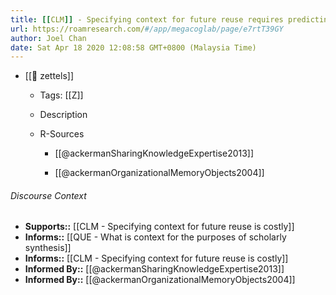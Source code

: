 ```yaml
---
title: [[CLM]] - Specifying context for future reuse requires predicting trajectories of future reuse
url: https://roamresearch.com/#/app/megacoglab/page/e7rtT39GY
author: Joel Chan
date: Sat Apr 18 2020 12:08:58 GMT+0800 (Malaysia Time)
---
```


- [[🌲 zettels]]

    - Tags: [[Z]]

    - Description

    - R-Sources

        - [[@ackermanSharingKnowledgeExpertise2013]]

        - [[@ackermanOrganizationalMemoryObjects2004]]

###### Discourse Context

- **Supports::** [[CLM - Specifying context for future reuse is costly]]
- **Informs::** [[QUE - What is context for the purposes of scholarly synthesis]]
- **Informs::** [[CLM - Specifying context for future reuse is costly]]
- **Informed By::** [[@ackermanSharingKnowledgeExpertise2013]]
- **Informed By::** [[@ackermanOrganizationalMemoryObjects2004]]
